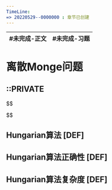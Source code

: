 ```yaml
---
TimeLine: 
=> 20220529--0000000 : 章节已创建
---
```

| #未完成-正文 | #未完成-习题 |
| ------------ | ------------ |

# 离散Monge问题

## ::PRIVATE

$$

$$

## Hungarian算法 [DEF]

$$
$$

## Hungarian算法正确性 [DEF]



## Hungarian算法复杂度 [DEF]

